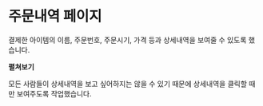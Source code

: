 # 주문내역 페이지

결제한 아이템의 이름, 주문번호, 주문시기, 가격 등과 상세내역을 보여줄 수 있도록 했습니다.

**펼쳐보기**

모든 사람들이 상세내역을 보고 싶어하지는 않을 수 있기 때문에 상세내역을 클릭할 때만 보여주도록 작업했습니다.
